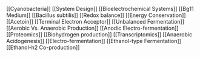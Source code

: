 [[Cyanobacteria]]
[[System Design]]
[[Bioelectrochemical Systems]]
[[Bg11 Medium]]
[[Bacillus subtilis]]
[[Redox balance]]
[[Energy Conservation]]
[[Acetoin]]
[[Terminal Electron Acceptor]]
[[Unbalanced Fermentation]]
[[Aerobic Vs. Anaerobic Production]]
[[Anodic Electro-fermentation]]
[[Proteomics]]
[[Biohydrogen production]]
[[Transcriptomics]]
[[Anaerobic Acidogenesis]]
[[Electro-fermentation]]
[[Ethanol-type Fermentation]]
[[Ethanol-h2 Co-production]]
